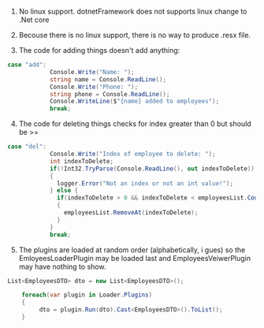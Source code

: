 1. No linux support. 
    dotnetFramework does not supports linux
    change to .Net core

2. Becouse there is no linux support, 
    there is no way to produce .resx file.

3. The code for adding things doesn't add anything:
``` c#
case "add":
            Console.Write("Name: ");
            string name = Console.ReadLine();
            Console.Write("Phone: ");
            string phone = Console.ReadLine();
            Console.WriteLine($"{name} added to employees");
            break;
```
4. The code for deleting things checks for index greater than 0 but should be >=

```c#
case "del":
            Console.Write("Index of employee to delete: ");
            int indexToDelete;
            if(!Int32.TryParse(Console.ReadLine(), out indexToDelete))
            {
              logger.Error("Not an index or not an int value!");
            } else {
              if(indexToDelete > 0 && indexToDelete < employeesList.Count())
              {
                employeesList.RemoveAt(indexToDelete);
              }
            }
            break;
```
5. The plugins are loaded at random order (alphabetically, i gues)
    so the EmloyeesLoaderPlugin may be loaded last and EmployeesVeiwerPlugin 
    may have nothing to show.

```c#
List<EmployeesDTO> dto = new List<EmployeesDTO>();

    foreach(var plugin in Loader.Plugins)
    {
         dto = plugin.Run(dto).Cast<EmployeesDTO>().ToList();
    }
```
